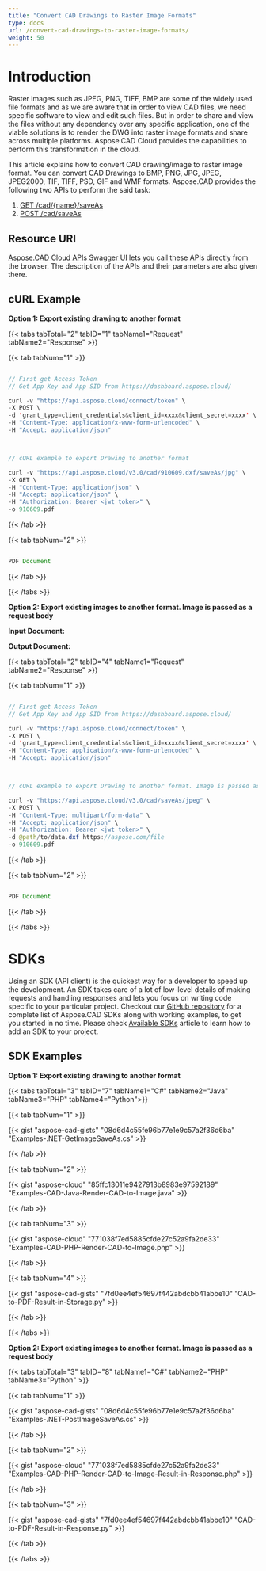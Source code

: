 ```yaml
---
title: "Convert CAD Drawings to Raster Image Formats"
type: docs
url: /convert-cad-drawings-to-raster-image-formats/
weight: 50
---
```


# **Introduction**
Raster images such as JPEG, PNG, TIFF, BMP are some of the widely used file formats and as we are aware that in order to view CAD files, we need specific software to view and edit such files. But in order to share and view the files without any dependency over any specific application, one of the viable solutions is to render the DWG into raster image formats and share across multiple platforms. Aspose.CAD Cloud provides the capabilities to perform this transformation in the cloud. 

This article explains how to convert CAD drawing/image to raster image format. You can convert CAD Drawings to BMP, PNG, JPG, JPEG, JPEG2000, TIF, TIFF, PSD, GIF and WMF formats. Aspose.CAD provides the following two APIs to perform the said task:

1. [GET /cad/{name}/saveAs](https://apireference.aspose.cloud/cad/#!/SaveAs/GetDrawingSaveAs)
1. [POST /cad/saveAs](https://apireference.aspose.cloud/cad/#!/SaveAs/PostDrawingSaveAs)
## **Resource URI**
[Aspose.CAD Cloud APIs Swagger UI](https://apireference.aspose.cloud/cad/) lets you call these APIs directly from the browser. The description of the APIs and their parameters are also given there.
## **cURL Example**
**Option 1: Export existing drawing to another format**

{{< tabs tabTotal="2" tabID="1" tabName1="Request" tabName2="Response" >}}

{{< tab tabNum="1" >}}

```java

// First get Access Token
// Get App Key and App SID from https://dashboard.aspose.cloud/

curl -v "https://api.aspose.cloud/connect/token" \
-X POST \
-d 'grant_type=client_credentials&client_id=xxxx&client_secret=xxxx' \
-H "Content-Type: application/x-www-form-urlencoded" \
-H "Accept: application/json"



// cURL example to export Drawing to another format

curl -v "https://api.aspose.cloud/v3.0/cad/910609.dxf/saveAs/jpg" \
-X GET \
-H "Content-Type: application/json" \
-H "Accept: application/json" \
-H "Authorization: Bearer <jwt token>" \
-o 910609.pdf

```

{{< /tab >}}

{{< tab tabNum="2" >}}

```java

PDF Document 

```

{{< /tab >}}

{{< /tabs >}}

**Option 2: Export existing images to another format. Image is passed as a request body**

**Input Document:** 

**Output Document:**

{{< tabs tabTotal="2" tabID="4" tabName1="Request" tabName2="Response" >}}

{{< tab tabNum="1" >}}

```java

// First get Access Token
// Get App Key and App SID from https://dashboard.aspose.cloud/

curl -v "https://api.aspose.cloud/connect/token" \
-X POST \
-d 'grant_type=client_credentials&client_id=xxxx&client_secret=xxxx' \
-H "Content-Type: application/x-www-form-urlencoded" \
-H "Accept: application/json"



// cURL example to export Drawing to another format. Image is passed as request body

curl -v "https://api.aspose.cloud/v3.0/cad/saveAs/jpeg" \
-X POST \
-H "Content-Type: multipart/form-data" \
-H "Accept: application/json" \
-H "Authorization: Bearer <jwt token>" \
-d @path/to/data.dxf https://aspose.com/file
-o 910609.pdf

```

{{< /tab >}}

{{< tab tabNum="2" >}}

```java

PDF Document 

```

{{< /tab >}}

{{< /tabs >}}
# **SDKs**
Using an SDK (API client) is the quickest way for a developer to speed up the development. An SDK takes care of a lot of low-level details of making requests and handling responses and lets you focus on writing code specific to your particular project. Checkout our [GitHub repository](https://github.com/aspose-cad-cloud) for a complete list of Aspose.CAD SDKs along with working examples, to get you started in no time. Please check [Available SDKs](/cad/available-sdks/) article to learn how to add an SDK to your project.
## **SDK Examples**
**Option 1: Export existing drawing to another format**

{{< tabs tabTotal="3" tabID="7" tabName1="C#" tabName2="Java" tabName3="PHP" tabName4="Python">}}

{{< tab tabNum="1" >}}

{{< gist "aspose-cad-gists" "08d6d4c55fe96b77e1e9c57a2f36d6ba" "Examples-.NET-GetImageSaveAs.cs" >}}

{{< /tab >}}

{{< tab tabNum="2" >}}

{{< gist "aspose-cloud" "85ffc13011e9427913b8983e97592189" "Examples-CAD-Java-Render-CAD-to-Image.java" >}}

{{< /tab >}}

{{< tab tabNum="3" >}}

{{< gist "aspose-cloud" "771038f7ed5885cfde27c52a9fa2de33" "Examples-CAD-PHP-Render-CAD-to-Image.php" >}}

{{< /tab >}}

{{< tab tabNum="4" >}}

{{< gist "aspose-cad-gists" "7fd0ee4ef54697f442abdcbb41abbe10" "CAD-to-PDF-Result-in-Storage.py" >}}

{{< /tab >}}

{{< /tabs >}}

**Option 2: Export existing images to another format. Image is passed as a request body**

{{< tabs tabTotal="3" tabID="8" tabName1="C#" tabName2="PHP" tabName3="Python" >}}

{{< tab tabNum="1" >}}

{{< gist "aspose-cad-gists" "08d6d4c55fe96b77e1e9c57a2f36d6ba" "Examples-.NET-PostImageSaveAs.cs" >}}

{{< /tab >}}

{{< tab tabNum="2" >}}

{{< gist "aspose-cloud" "771038f7ed5885cfde27c52a9fa2de33" "Examples-CAD-PHP-Render-CAD-to-Image-Result-in-Response.php" >}}

{{< /tab >}}

{{< tab tabNum="3" >}}

{{< gist "aspose-cad-gists" "7fd0ee4ef54697f442abdcbb41abbe10" "CAD-to-PDF-Result-in-Response.py" >}}

{{< /tab >}}

{{< /tabs >}}
